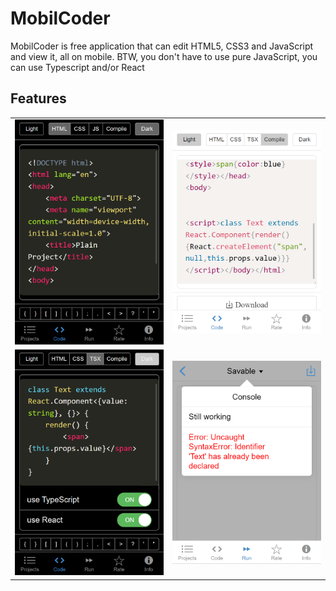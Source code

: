 # MobilCoder
MobilCoder is free application that can edit HTML5, CSS3 and JavaScript and view it, all on mobile. BTW, you don't have to use pure JavaScript, you can use Typescript and/or React
## Features
<table>
  <tr><td><img src="images/DarkMode.png"></td><td><img src="images/Download&View compiler output.png"></td></tr>
  <tr><td><img src="images/Use frameworks.png"></td><td><img src="images/Detect why code doesn't work.png"></td></tr>
